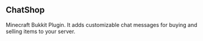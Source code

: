 ## ChatShop

Minecraft Bukkit Plugin. It adds customizable chat messages for buying and selling items to your server.
